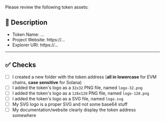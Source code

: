 Please review the following token assets:

## 📑 Description

<!-- Some basic information about the token you want to add -->

-   Token Name: ...
-   Project Website: https://... <!-- ⚠️ Your website MUST contain of the token address or the PR will be rejected -->
-   Explorer URI: https://...

---

## ✅ Checks

<!-- Make sure your pr passes the CI checks and do check the following fields as needed - -->

-   [ ] I created a new folder with the token address (**all in lowercase** for EVM chains, **case sensitive** for Solana)
-   [ ] I added the token's logo as a `32x32` PNG file, named `logo-32.png`
-   [ ] I added the token's logo as a `128x128` PNG file, named `logo-128.png`
-   [ ] I added the token's logo as a SVG file, named `logo.svg`
-   [ ] My SVG logo is a proper SVG and not some base64 stuff
-   [ ] My documentation/website clearly display the token address somewhere
